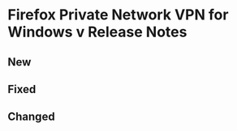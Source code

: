 # Firefox Private Network VPN for Windows v<version number> Release Notes

<release date>

## New

### <item title>

<item description>

## Fixed

### <item title>

<item description>

## Changed

### <item title>

<item description>
